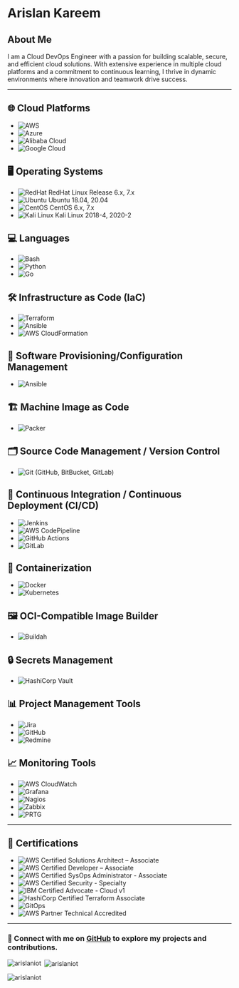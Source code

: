 # Arislan Kareem

## About Me

I am a Cloud DevOps Engineer with a passion for building scalable, secure, and efficient cloud solutions. With extensive experience in multiple cloud platforms and a commitment to continuous learning, I thrive in dynamic environments where innovation and teamwork drive success.

---

## 🌐 Cloud Platforms
- ![AWS](https://img.shields.io/badge/AWS-232F3E?style=for-the-badge&logo=amazon-aws&logoColor=white)
- ![Azure](https://img.shields.io/badge/Azure-0078D4?style=for-the-badge&logo=microsoft-azure&logoColor=white)
- ![Alibaba Cloud](https://img.shields.io/badge/AlibabaCloud-FF6A00?style=for-the-badge&logo=alibaba-cloud&logoColor=white)
- ![Google Cloud](https://img.shields.io/badge/GoogleCloud-4285F4?style=for-the-badge&logo=google-cloud&logoColor=white)

## 🖥️ Operating Systems
- ![RedHat](https://img.shields.io/badge/RedHat-EE0000?style=for-the-badge&logo=redhat&logoColor=white) RedHat Linux Release 6.x, 7.x
- ![Ubuntu](https://img.shields.io/badge/Ubuntu-E95420?style=for-the-badge&logo=ubuntu&logoColor=white) Ubuntu 18.04, 20.04
- ![CentOS](https://img.shields.io/badge/CentOS-262577?style=for-the-badge&logo=centos&logoColor=white) CentOS 6.x, 7.x
- ![Kali Linux](https://img.shields.io/badge/Kali_Linux-557C94?style=for-the-badge&logo=kali-linux&logoColor=white) Kali Linux 2018-4, 2020-2

## 💻 Languages
- ![Bash](https://img.shields.io/badge/Bash-121011?style=for-the-badge&logo=gnu-bash&logoColor=white)
- ![Python](https://img.shields.io/badge/Python-3776AB?style=for-the-badge&logo=python&logoColor=white)
- ![Go](https://img.shields.io/badge/Go-00ADD8?style=for-the-badge&logo=go&logoColor=white)

## 🛠️ Infrastructure as Code (IaC)
- ![Terraform](https://img.shields.io/badge/Terraform-7B42BC?style=for-the-badge&logo=terraform&logoColor=white)
- ![Ansible](https://img.shields.io/badge/Ansible-EE0000?style=for-the-badge&logo=ansible&logoColor=white)
- ![AWS CloudFormation](https://img.shields.io/badge/AWS%20CloudFormation-FF9900?style=for-the-badge&logo=amazon-aws&logoColor=white)

## 🔧 Software Provisioning/Configuration Management
- ![Ansible](https://img.shields.io/badge/Ansible-EE0000?style=for-the-badge&logo=ansible&logoColor=white)

## 🏗️ Machine Image as Code
- ![Packer](https://img.shields.io/badge/Packer-02A8EF?style=for-the-badge&logo=packer&logoColor=white)

## 🗂️ Source Code Management / Version Control
- ![Git](https://img.shields.io/badge/Git-F05032?style=for-the-badge&logo=git&logoColor=white) (GitHub, BitBucket, GitLab)

## 🔄 Continuous Integration / Continuous Deployment (CI/CD)
- ![Jenkins](https://img.shields.io/badge/Jenkins-D24939?style=for-the-badge&logo=jenkins&logoColor=white)
- ![AWS CodePipeline](https://img.shields.io/badge/AWS%20CodePipeline-FF9900?style=for-the-badge&logo=amazon-aws&logoColor=white)
- ![GitHub Actions](https://img.shields.io/badge/GitHub_Actions-2088FF?style=for-the-badge&logo=github-actions&logoColor=white)
- ![GitLab](https://img.shields.io/badge/GitLab-FC6D26?style=for-the-badge&logo=gitlab&logoColor=white)

## 🐳 Containerization
- ![Docker](https://img.shields.io/badge/Docker-2496ED?style=for-the-badge&logo=docker&logoColor=white)
- ![Kubernetes](https://img.shields.io/badge/Kubernetes-326CE5?style=for-the-badge&logo=kubernetes&logoColor=white)

## 🖼️ OCI-Compatible Image Builder
- ![Buildah](https://img.shields.io/badge/Buildah-4EAA25?style=for-the-badge&logo=buildah&logoColor=white)

## 🔒 Secrets Management
- ![HashiCorp Vault](https://img.shields.io/badge/HashiCorp%20Vault-000000?style=for-the-badge&logo=vault&logoColor=white)

## 📊 Project Management Tools
- ![Jira](https://img.shields.io/badge/Jira-0052CC?style=for-the-badge&logo=jira&logoColor=white)
- ![GitHub](https://img.shields.io/badge/GitHub-181717?style=for-the-badge&logo=github&logoColor=white)
- ![Redmine](https://img.shields.io/badge/Redmine-B32024?style=for-the-badge&logo=redmine&logoColor=white)

## 📈 Monitoring Tools
- ![AWS CloudWatch](https://img.shields.io/badge/AWS%20CloudWatch-FF4F8B?style=for-the-badge&logo=amazon-aws&logoColor=white)
- ![Grafana](https://img.shields.io/badge/Grafana-F46800?style=for-the-badge&logo=grafana&logoColor=white)
- ![Nagios](https://img.shields.io/badge/Nagios-0079C1?style=for-the-badge&logo=nagios&logoColor=white)
- ![Zabbix](https://img.shields.io/badge/Zabbix-DF3F34?style=for-the-badge&logo=zabbix&logoColor=white)
- ![PRTG](https://img.shields.io/badge/PRTG-FF8000?style=for-the-badge&logo=prtg&logoColor=white)

---

## 📜 Certifications
- ![AWS Certified Solutions Architect – Associate](https://img.shields.io/badge/AWS_Solutions_Architect-232F3E?style=for-the-badge&logo=amazon-aws&logoColor=white)
- ![AWS Certified Developer – Associate](https://img.shields.io/badge/AWS_Developer-232F3E?style=for-the-badge&logo=amazon-aws&logoColor=white)
- ![AWS Certified SysOps Administrator - Associate](https://img.shields.io/badge/AWS_SysOps-232F3E?style=for-the-badge&logo=amazon-aws&logoColor=white)
- ![AWS Certified Security - Specialty](https://img.shields.io/badge/AWS_Security_Specialty-232F3E?style=for-the-badge&logo=amazon-aws&logoColor=white)
- ![IBM Certified Advocate - Cloud v1](https://img.shields.io/badge/IBM_Cloud_Advocate-052FAD?style=for-the-badge&logo=ibm&logoColor=white)
- ![HashiCorp Certified Terraform Associate](https://img.shields.io/badge/HashiCorp_Terraform-7B42BC?style=for-the-badge&logo=terraform&logoColor=white)
- ![GitOps](https://img.shields.io/badge/GitOps-1793D1?style=for-the-badge&logo=linux-foundation&logoColor=white) 
- ![AWS Partner Technical Accredited](https://img.shields.io/badge/AWS_Partner_Technical_Accredited-232F3E?style=for-the-badge&logo=amazon-aws&logoColor=white)

---

### 🔗 Connect with me on [GitHub](https://github.com/arislanIOT) to explore my projects and contributions.


<p><img align="left" src="https://github-readme-stats.vercel.app/api/top-langs?username=arislaniot&show_icons=true&locale=en&layout=compact" alt="arislaniot" /></p>

<p>&nbsp;<img align="center" src="https://github-readme-stats.vercel.app/api?username=arislaniot&show_icons=true&locale=en" alt="arislaniot" /></p>

<p><img align="center" src="https://github-readme-streak-stats.herokuapp.com/?user=arislaniot&" alt="arislaniot" /></p>
